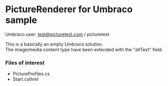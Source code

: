 ﻿# PictureRenderer for Umbraco sample

Umbraco user: test@picturetest.com / picturetest

This is a basically an empty Umbraco solution. 
<br>The image/media content type have been extended with the "altText" field.  

### Files of interest
* PictureProfiles.cs
* Start.csthml
